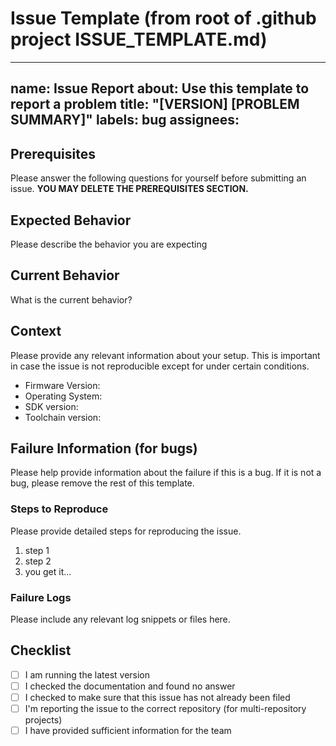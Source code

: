 # Issue Template (from root of .github project ISSUE_TEMPLATE.md)

---
name: Issue Report
about: Use this template to report a problem
title: "[VERSION] [PROBLEM SUMMARY]"
labels: bug
assignees: 
---

## Prerequisites

Please answer the following questions for yourself before submitting an issue. **YOU MAY DELETE THE PREREQUISITES SECTION.**

## Expected Behavior

Please describe the behavior you are expecting

## Current Behavior

What is the current behavior?

## Context

Please provide any relevant information about your setup. This is important in case the issue is not reproducible except for under certain conditions.

* Firmware Version:
* Operating System:
* SDK version:
* Toolchain version:

## Failure Information (for bugs)

Please help provide information about the failure if this is a bug. If it is not a bug, please remove the rest of this template.

### Steps to Reproduce

Please provide detailed steps for reproducing the issue.

1. step 1
2. step 2
3. you get it...

### Failure Logs

Please include any relevant log snippets or files here.

## Checklist

- [ ] I am running the latest version
- [ ] I checked the documentation and found no answer
- [ ] I checked to make sure that this issue has not already been filed
- [ ] I'm reporting the issue to the correct repository (for multi-repository projects)
- [ ] I have provided sufficient information for the team
